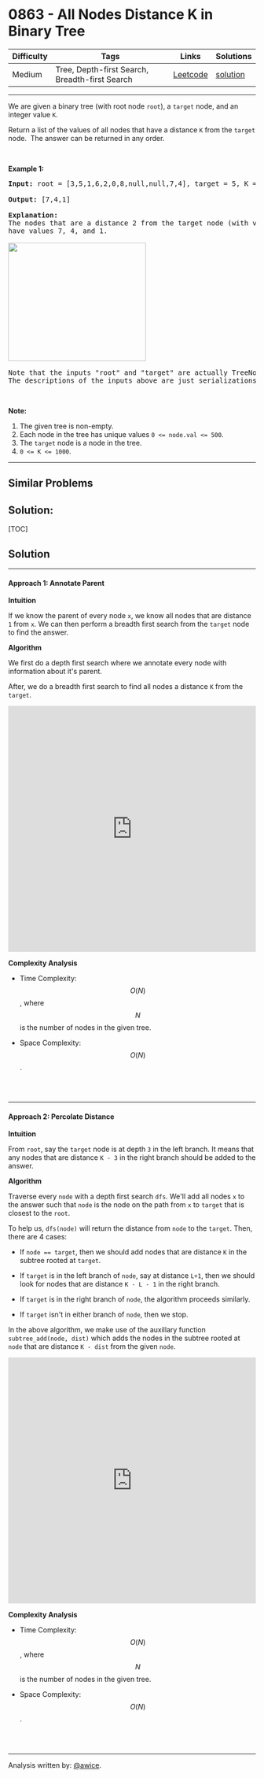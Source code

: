 # 0863 - All Nodes Distance K in Binary Tree

Difficulty  | Tags | Links | Solutions
----------- | ---- | ----- | -----
Medium | Tree, Depth-first Search, Breadth-first Search | [Leetcode](https://leetcode.com/problems/all-nodes-distance-k-in-binary-tree) | [solution](https://leetcode.com/problems/all-nodes-distance-k-in-binary-tree/solution/)


-----------

<p>We are given a binary tree (with root node&nbsp;<code>root</code>), a <code>target</code> node, and an integer value <code>K</code>.</p>

<p>Return a list of the values of all&nbsp;nodes that have a distance <code>K</code> from the <code>target</code> node.&nbsp; The answer can be returned in any order.</p>

<p>&nbsp;</p>

<ol>
</ol>

<div>
<p><strong>Example 1:</strong></p>

<pre>
<strong>Input: </strong>root = <span id="example-input-1-1">[3,5,1,6,2,0,8,null,null,7,4]</span>, target = <span id="example-input-1-2">5</span>, K = <span id="example-input-1-3">2</span>

<strong>Output: </strong><span id="example-output-1">[7,4,1]</span>

<strong>Explanation: </strong>
The nodes that are a distance 2 from the target node (with value 5)
have values 7, 4, and 1.

<img alt="" src="https://s3-lc-upload.s3.amazonaws.com/uploads/2018/06/28/sketch0.png" style="width: 280px; height: 240px;" />

Note that the inputs &quot;root&quot; and &quot;target&quot; are actually TreeNodes.
The descriptions of the inputs above are just serializations of these objects.
</pre>

<p>&nbsp;</p>

<p><strong>Note:</strong></p>

<ol>
	<li>The given tree is non-empty.</li>
	<li>Each node in the tree has unique values&nbsp;<code>0 &lt;= node.val &lt;= 500</code>.</li>
	<li>The <code>target</code>&nbsp;node is a node in the tree.</li>
	<li><code>0 &lt;= K &lt;= 1000</code>.</li>
</ol>
</div>


-----------


## Similar Problems




## Solution:

[TOC]

## Solution
---
#### Approach 1: Annotate Parent

**Intuition**

If we know the parent of every node `x`, we know all nodes that are distance `1` from `x`.  We can then perform a breadth first search from the `target` node to find the answer.

**Algorithm**

We first do a depth first search where we annotate every node with information about it's parent.

After, we do a breadth first search to find all nodes a distance `K` from the `target`.

<iframe src="https://leetcode.com/playground/ySaDMJzK/shared" frameBorder="0" width="100%" height="500" name="ySaDMJzK"></iframe>

**Complexity Analysis**

* Time Complexity:  $$O(N)$$, where $$N$$ is the number of nodes in the given tree.

* Space Complexity:  $$O(N)$$.
<br />
<br />


---
#### Approach 2: Percolate Distance

**Intuition**

From `root`, say the `target` node is at depth `3` in the left branch.  It means that any nodes that are distance `K - 3` in the right branch should be added to the answer.

**Algorithm**

Traverse every `node` with a depth first search `dfs`.  We'll add all nodes `x` to the answer such that `node` is the node on the path from `x` to `target` that is closest to the `root`.

To help us, `dfs(node)` will return the distance from `node` to the `target`.  Then, there are 4 cases:

* If `node == target`, then we should add nodes that are distance `K` in the subtree rooted at `target`.

* If `target` is in the left branch of `node`, say at distance `L+1`, then we should look for nodes that are distance `K - L - 1` in the right branch.

* If `target` is in the right branch of `node`, the algorithm proceeds similarly.

* If `target` isn't in either branch of `node`, then we stop.

In the above algorithm, we make use of the auxillary function `subtree_add(node, dist)` which adds the nodes in the subtree rooted at `node` that are distance `K - dist` from the given `node`.

<iframe src="https://leetcode.com/playground/4h24GtWA/shared" frameBorder="0" width="100%" height="500" name="4h24GtWA"></iframe>

**Complexity Analysis**

* Time Complexity:  $$O(N)$$, where $$N$$ is the number of nodes in the given tree.

* Space Complexity:  $$O(N)$$.
<br />
<br />


---


Analysis written by: [@awice](https://leetcode.com/awice).
